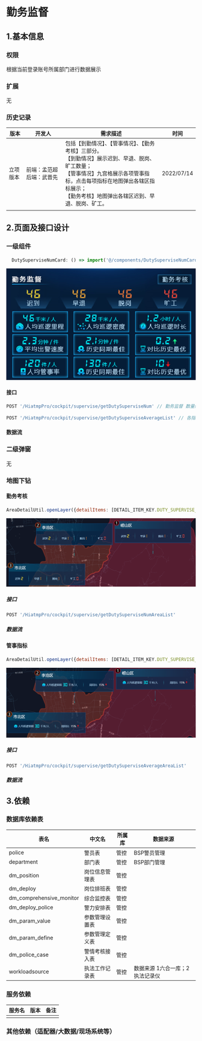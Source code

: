 # 勤务监督

## 1.基本信息

### 权限

根据当前登录账号所属部门进行数据展示

### 扩展

无

### 历史记录

| 版本     | 开发人                    | 需求描述                                                     | 时间       |
| -------- | ------------------------- | ------------------------------------------------------------ | ---------- |
| 立项版本 | 前端：孟范超 后端：武晋先 | 包括【到勤情况】、【管事情况】、【勤务考核】三部分。<br>【到勤情况】展示迟到、早退、脱岗、旷工数量；<br/>【管事情况】九宫格展示各项管事指标，点击每项指标在地图弹出各辖区指标展示；<br/>【勤务考核】地图弹出各辖区迟到、早退、脱岗、矿工。 | 2022/07/14 |
|          |                           |                                                              |            |

## 2.页面及接口设计

### 一级组件

```javascript
  DutySuperviseNumCard: () => import('@/components/DutySuperviseNumCard'), // 勤务监督
```

![1657537124058](assets\1657537124058.png)

#### 接口

```javascript
POST '/HiatmpPro/cockpit/supervise/getDutySuperviseNum' // 勤务监督 数量统计
```

```javascript
POST '/HiatmpPro/cockpit/supervise/getDutySuperviseAverageList' // 各指标平均值统计
```

#### 数据流



### 二级弹窗

无

### 地图下钻

#### 勤务考核

```javascript
AreaDetailUtil.openLayer({detailItems: [DETAIL_ITEM_KEY.DUTY_SUPERVISE_NUM]})
```

![1657763688685](assets\1657763688685.png)

##### 接口

```javascript
POST '/HiatmpPro/cockpit/supervise/getDutySuperviseNumAreaList'
```

##### 数据流



#### 管事指标

```javascript
AreaDetailUtil.openLayer({detailItems: [DETAIL_ITEM_KEY.DUTY_SUPERVISE_AVERAGE]})
```

![1657766888990](assets\1657766888990.png)

##### 接口

```javascript
POST '/HiatmpPro/cockpit/supervise/getDutySuperviseAverageAreaList'
```

##### 数据流



## 3.依赖

### 数据库依赖表

| 表名                     | 中文名         | 所属库 | 数据来源                        |
| ------------------------ | -------------- | ------ | ------------------------------- |
| police                   | 警员表         | 管控   | BSP警员管理                     |
| department               | 部门表         | 管控   | BSP部门管理                     |
| dm_position              | 岗位信息管理表 | 管控   |                                 |
| dm_deploy                | 岗位排班表     | 管控   |                                 |
| dm_comprehensive_monitor | 综合监控表     | 管控   |                                 |
| dm_deploy_police         | 警力安排表     | 管控   |                                 |
| dm_param_value           | 参数管理设置表 | 管控   |                                 |
| dm_param_define          | 参数管理定义表 | 管控   |                                 |
| dm_police_case           | 警情考核接入表 | 管控   |                                 |
| workloadsource           | 执法工作记录表 | 管控   | 数据来源 1六合一库；2执法记录仪 |

### 服务依赖

| 服务名 | 版本 | 备注 |
| ------ | ---- | ---- |
|        |      |      |

### 其他依赖（适配器/大数据/现场系统等）